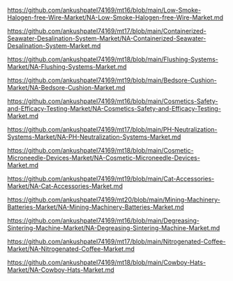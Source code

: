 <p><a href="https://github.com/ankushpatel74169/mt16/blob/main/Low-Smoke-Halogen-free-Wire-Market/NA-Low-Smoke-Halogen-free-Wire-Market.md">https://github.com/ankushpatel74169/mt16/blob/main/Low-Smoke-Halogen-free-Wire-Market/NA-Low-Smoke-Halogen-free-Wire-Market.md</a></p><p><a href="https://github.com/ankushpatel74169/mt17/blob/main/Containerized-Seawater-Desalination-System-Market/NA-Containerized-Seawater-Desalination-System-Market.md">https://github.com/ankushpatel74169/mt17/blob/main/Containerized-Seawater-Desalination-System-Market/NA-Containerized-Seawater-Desalination-System-Market.md</a></p><p><a href="https://github.com/ankushpatel74169/mt18/blob/main/Flushing-Systems-Market/NA-Flushing-Systems-Market.md">https://github.com/ankushpatel74169/mt18/blob/main/Flushing-Systems-Market/NA-Flushing-Systems-Market.md</a></p><p><a href="https://github.com/ankushpatel74169/mt19/blob/main/Bedsore-Cushion-Market/NA-Bedsore-Cushion-Market.md">https://github.com/ankushpatel74169/mt19/blob/main/Bedsore-Cushion-Market/NA-Bedsore-Cushion-Market.md</a></p><p><a href="https://github.com/ankushpatel74169/mt16/blob/main/Cosmetics-Safety-and-Efficacy-Testing-Market/NA-Cosmetics-Safety-and-Efficacy-Testing-Market.md">https://github.com/ankushpatel74169/mt16/blob/main/Cosmetics-Safety-and-Efficacy-Testing-Market/NA-Cosmetics-Safety-and-Efficacy-Testing-Market.md</a></p><p><a href="https://github.com/ankushpatel74169/mt17/blob/main/PH-Neutralization-Systems-Market/NA-PH-Neutralization-Systems-Market.md">https://github.com/ankushpatel74169/mt17/blob/main/PH-Neutralization-Systems-Market/NA-PH-Neutralization-Systems-Market.md</a></p><p><a href="https://github.com/ankushpatel74169/mt18/blob/main/Cosmetic-Microneedle-Devices-Market/NA-Cosmetic-Microneedle-Devices-Market.md">https://github.com/ankushpatel74169/mt18/blob/main/Cosmetic-Microneedle-Devices-Market/NA-Cosmetic-Microneedle-Devices-Market.md</a></p><p><a href="https://github.com/ankushpatel74169/mt19/blob/main/Cat-Accessories-Market/NA-Cat-Accessories-Market.md">https://github.com/ankushpatel74169/mt19/blob/main/Cat-Accessories-Market/NA-Cat-Accessories-Market.md</a></p><p><a href="https://github.com/ankushpatel74169/mt20/blob/main/Mining-Machinery-Batteries-Market/NA-Mining-Machinery-Batteries-Market.md">https://github.com/ankushpatel74169/mt20/blob/main/Mining-Machinery-Batteries-Market/NA-Mining-Machinery-Batteries-Market.md</a></p><p><a href="https://github.com/ankushpatel74169/mt16/blob/main/Degreasing-Sintering-Machine-Market/NA-Degreasing-Sintering-Machine-Market.md">https://github.com/ankushpatel74169/mt16/blob/main/Degreasing-Sintering-Machine-Market/NA-Degreasing-Sintering-Machine-Market.md</a></p><p><a href="https://github.com/ankushpatel74169/mt17/blob/main/Nitrogenated-Coffee-Market/NA-Nitrogenated-Coffee-Market.md">https://github.com/ankushpatel74169/mt17/blob/main/Nitrogenated-Coffee-Market/NA-Nitrogenated-Coffee-Market.md</a></p><p><a href="https://github.com/ankushpatel74169/mt18/blob/main/Cowboy-Hats-Market/NA-Cowboy-Hats-Market.md">https://github.com/ankushpatel74169/mt18/blob/main/Cowboy-Hats-Market/NA-Cowboy-Hats-Market.md</a></p>
